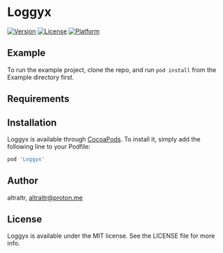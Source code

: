 # Loggyx

[![Version](https://img.shields.io/cocoapods/v/Loggy.svg?style=flat)](https://cocoapods.org/pods/Loggyx)
[![License](https://img.shields.io/cocoapods/l/Loggy.svg?style=flat)](https://cocoapods.org/pods/Loggyx)
[![Platform](https://img.shields.io/cocoapods/p/Loggy.svg?style=flat)](https://cocoapods.org/pods/Loggyx)

## Example

To run the example project, clone the repo, and run `pod install` from the Example directory first.

## Requirements

## Installation

Loggyx is available through [CocoaPods](https://cocoapods.org). To install
it, simply add the following line to your Podfile:

```ruby
pod 'Loggyx'
```

## Author

altraltr, altraltr@proton.me

## License

Loggyx is available under the MIT license. See the LICENSE file for more info.
